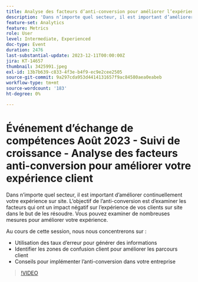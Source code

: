 ```yaml
---
title: Analyse des facteurs d’anti-conversion pour améliorer l’expérience client
description: 'Dans n’importe quel secteur, il est important d’améliorer continuellement votre expérience sur site. L’objectif de l’anti-conversion est d’examiner les facteurs qui ont un impact négatif sur l’expérience de vos clients sur site dans le but de les résoudre. Vous pouvez examiner de nombreuses mesures pour améliorer votre expérience. Au cours de cette session, nous allons nous concentrer sur : - Comment utiliser les taux d’erreur pour générer des informations - Identifier les zones de confusion client pour améliorer les parcours client - Conseils pour mettre en oeuvre l’anti-conversion dans votre entreprise'
feature-set: Analytics
feature: Metrics
role: User
level: Intermediate, Experienced
doc-type: Event
duration: 2476
last-substantial-update: 2023-12-11T00:00:00Z
jira: KT-14657
thumbnail: 3425991.jpeg
exl-id: 13b7b639-c833-4f3e-b4f9-ec9e2cee2505
source-git-commit: 9a297cda953d4414131657f9ac84580aea0eabeb
workflow-type: tm+mt
source-wordcount: '183'
ht-degree: 0%

---
```


# Événement d’échange de compétences Août 2023 - Suivi de croissance - Analyse des facteurs anti-conversion pour améliorer votre expérience client

Dans n’importe quel secteur, il est important d’améliorer continuellement votre expérience sur site. L’objectif de l’anti-conversion est d’examiner les facteurs qui ont un impact négatif sur l’expérience de vos clients sur site dans le but de les résoudre. Vous pouvez examiner de nombreuses mesures pour améliorer votre expérience.

Au cours de cette session, nous nous concentrerons sur :

* Utilisation des taux d’erreur pour générer des informations
* Identifier les zones de confusion client pour améliorer les parcours client
* Conseils pour implémenter l’anti-conversion dans votre entreprise

>[!VIDEO](https://video.tv.adobe.com/v/3425991/?learn=on)
